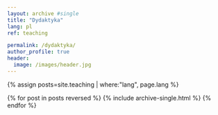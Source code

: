 ```yaml
---
layout: archive #single
title: "Dydaktyka"
lang: pl
ref: teaching

permalink: /dydaktyka/
author_profile: true
header:
  image: /images/header.jpg
---
```

{% assign posts=site.teaching | where:"lang", page.lang %}

{% for post in posts reversed %}
  {% include archive-single.html %}
{% endfor %}
